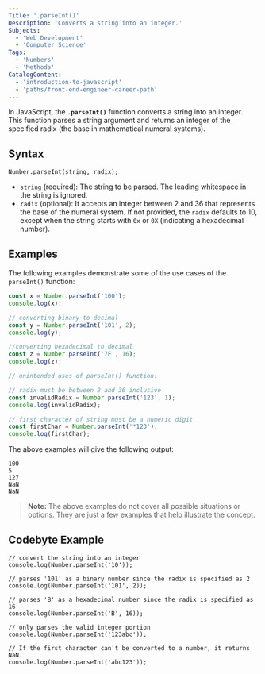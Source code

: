 ```yaml
---
Title: '.parseInt()'
Description: 'Converts a string into an integer.'
Subjects:
  - 'Web Development'
  - 'Computer Science'
Tags:
  - 'Numbers'
  - 'Methods'
CatalogContent:
  - 'introduction-to-javascript'
  - 'paths/front-end-engineer-career-path'
---
```


In JavaScript, the **`.parseInt()`** function converts a string into an integer. This function parses a string argument and returns an integer of the specified radix (the base in mathematical numeral systems).

## Syntax

```pseudo code
Number.parseInt(string, radix);
```

- `string` (required): The string to be parsed. The leading whitespace in the string is ignored.
- `radix` (optional): It accepts an integer between 2 and 36 that represents the base of the numeral system. If not provided, the `radix` defaults to 10, except when the string starts with `0x` or `0X` (indicating a hexadecimal number).

## Examples

The following examples demonstrate some of the use cases of the `parseInt()` function:

```js
const x = Number.parseInt('100');
console.log(x);

// converting binary to decimal
const y = Number.parseInt('101', 2);
console.log(y);

//converting hexadecimal to decimal
const z = Number.parseInt('7F', 16);
console.log(z);

// unintended uses of parseInt() function:

// radix must be between 2 and 36 inclusive
const invalidRadix = Number.parseInt('123', 1);
console.log(invalidRadix);

// first character of string must be a numeric digit
const firstChar = Number.parseInt('*123');
console.log(firstChar);
```

The above examples will give the following output:

```shell
100
5
127
NaN
NaN
```

> **Note:** The above examples do not cover all possible situations or options. They are just a few examples that help illustrate the concept.

## Codebyte Example

```codebyte/js
// convert the string into an integer
console.log(Number.parseInt('10'));

// parses '101' as a binary number since the radix is specified as 2
console.log(Number.parseInt('101', 2));

// parses 'B' as a hexadecimal number since the radix is specified as 16
console.log(Number.parseInt('B', 16));

// only parses the valid integer portion
console.log(Number.parseInt('123abc'));

// If the first character can't be converted to a number, it returns NaN.
console.log(Number.parseInt('abc123'));
```
